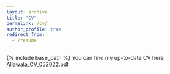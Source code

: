 ```yaml
---
layout: archive
title: "CV"
permalink: /cv/
author_profile: true
redirect_from:
  - /resume
---
```


{% include base_path %}
You can find my up-to-date CV here [Allawala_CV_052022.pdf](https://github.com/anushaballawala/anushaballawala.github.io/files/8733766/Allawala_CV_052022.pdf)


